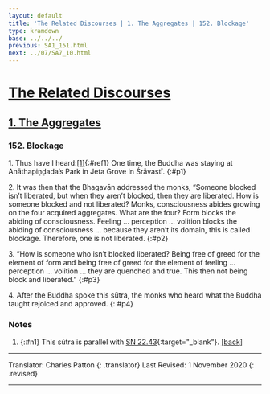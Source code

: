 ```yaml
---
layout: default
title: 'The Related Discourses | 1. The Aggregates | 152. Blockage'
type: kramdown
base: ../../../
previous: SA1_151.html
next: ../07/SA7_10.html
---
```


# [The Related Discourses](../../../03_samyukta/)
## [1. The Aggregates](../../../03_samyukta/SA_01/)
### 152. Blockage

1\. Thus have I heard:[\[1\]](#n1){:#ref1} One time, the Buddha was staying at Anāthapiṇḍada’s Park in Jeta Grove in Śrāvastī.
{:#p1}

2\. It was then that the Bhagavān addressed the monks, “Someone blocked isn’t liberated, but when they aren’t blocked, then they are liberated. How is someone blocked and not liberated? Monks, consciousness abides growing on the four acquired aggregates. What are the four? Form blocks the abiding of consciousness. Feeling … perception … volition blocks the abiding of consciousness … because they aren’t its domain, this is called blockage. Therefore, one is not liberated.
{:#p2}

3\. “How is someone who isn’t blocked liberated? Being free of greed for the element of form and being free of greed for the element of feeling … perception … volition … they are quenched and true. This then not being block and liberated.”
{:#p3}

4\. After the Buddha spoke this sūtra, the monks who heard what the Buddha taught rejoiced and approved.
{: #p4}

### Notes

1. {:#n1} This sūtra is parallel with [SN 22.43](https://suttacentral.net/sn22.43){:target="_blank"}. [\[back\]](#ref1)

---

Translator: Charles Patton
{: .translator}
Last Revised: 1 November 2020
{: .revised}

---